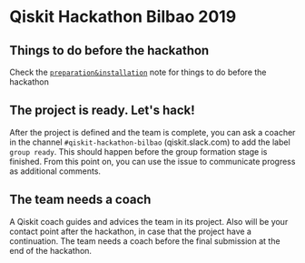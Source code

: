# Qiskit Hackathon Bilbao 2019

## Things to do before the hackathon

Check the [`preparation&installation`](preparation%26installation.md) note for things to do before the hackathon

## The project is ready. Let's hack!

After the project is defined and the team is complete, you can ask a coacher in the channel `#qiskit-hackathon-bilbao` (qiskit.slack.com) to add the label `group ready`. This should happen before the group formation stage is finished. From this point on, you can use the issue to communicate progress as additional comments.

## The team needs a coach

A Qiskit coach guides and advices the team in its project.
Also will be your contact point after the hackathon, in case that the project have a continuation.
The team needs a coach before the final submission at the end of the hackathon.
